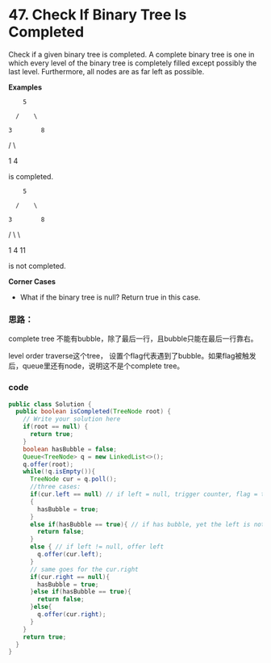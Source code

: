 # 47. Check If Binary Tree Is Completed



Check if a given binary tree is completed. A complete binary tree is one in which every level of the binary tree is completely filled except possibly the last level. Furthermore, all nodes are as far left as possible.

**Examples**

        5

      /    \

    3        8

  /   \

1      4

is completed.

        5

      /    \

    3        8

  /   \        \

1      4        11

is not completed.

**Corner Cases**

* What if the binary tree is null? Return true in this case.

### 思路：

complete tree 不能有bubble，除了最后一行，且bubble只能在最后一行靠右。

level order traverse这个tree， 设置个flag代表遇到了bubble。如果flag被触发后，queue里还有node，说明这不是个complete tree。



### code

```java
public class Solution {
  public boolean isCompleted(TreeNode root) {
    // Write your solution here
    if(root == null) {
      return true;
    }
    boolean hasBubble = false;
    Queue<TreeNode> q = new LinkedList<>();
    q.offer(root);
    while(!q.isEmpty()){
      TreeNode cur = q.poll();
      //three cases: 
      if(cur.left == null) // if left = null, trigger counter, flag = true;
      {
        hasBubble = true;
      }
      else if(hasBubble == true){ // if has bubble, yet the left is not null.
        return false;         
      }
      else { // if left != null, offer left
        q.offer(cur.left);
      }
      // same goes for the cur.right
      if(cur.right == null){
        hasBubble = true;
      }else if(hasBubble == true){
        return false;
      }else{
        q.offer(cur.right);
      }
    }
    return true;
  }
}
```

